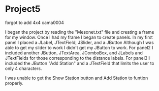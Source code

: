 # Project5
forgot to add 4x4 cama0004

I began the project by reading the "Mesonet.txt" file and creating a frame for my window.
Once I had my frame I began to create panels.
In my first panel I placed a JLabel, JTextField, JSlider, and a JButton
Although I was able to get my slider to work I didn't get my JButton to work.
For panel2 I included another JButton, JTextArea, JComboBox, and JLabels and JTextFields for those corresponding to the distance labels.
For panel3 I included the JButton "Add Station" and a JTextField that limits the user to only 4 characters. 

I was unable to get the Show Station button and Add Station to funtion properly. 
